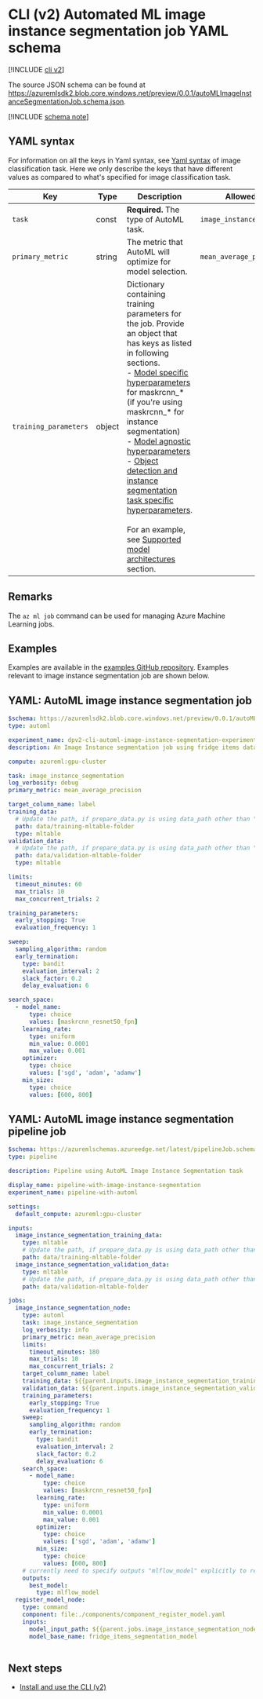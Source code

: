 
# CLI (v2) Automated ML image instance segmentation job YAML schema

[!INCLUDE [cli v2](../../includes/machine-learning-cli-v2.md)]

The source JSON schema can be found at https://azuremlsdk2.blob.core.windows.net/preview/0.0.1/autoMLImageInstanceSegmentationJob.schema.json.


[!INCLUDE [schema note](../../includes/machine-learning-preview-old-json-schema-note.md)]

## YAML syntax

For information on all the keys in Yaml syntax, see [Yaml syntax](./reference-automl-images-cli-classification.md#yaml-syntax) of image classification task. Here we only describe the keys that have different values as compared to what's specified for image classification task.

| Key | Type | Description | Allowed values | Default value |
| --- | ---- | ----------- | -------------- | ------------- |
| `task` | const | **Required.** The type of AutoML task. | `image_instance_segmentation` | `image_instance_segmentation` |
| `primary_metric` | string |  The metric that AutoML will optimize for model selection. |`mean_average_precision` | `mean_average_precision` |
| `training_parameters` | object | Dictionary containing training parameters for the job. Provide an object that has keys as listed in following sections. <br> - [Model specific hyperparameters](./reference-automl-images-hyperparameters.md#model-specific-hyperparameters) for maskrcnn_* (if you're using maskrcnn_* for instance segmentation) <br> - [Model agnostic hyperparameters](./reference-automl-images-hyperparameters.md#model-agnostic-hyperparameters) <br> - [Object detection and instance segmentation task specific hyperparameters](./reference-automl-images-hyperparameters.md#object-detection-and-instance-segmentation-task-specific-hyperparameters). <br> <br> For an example, see [Supported model architectures](./how-to-auto-train-image-models.md?tabs=cli#supported-model-architectures) section.| | |

## Remarks

The `az ml job` command can be used for managing Azure Machine Learning jobs.

## Examples

Examples are available in the [examples GitHub repository](https://github.com/Azure/azureml-examples/tree/main/cli/jobs). Examples relevant to image instance segmentation job are shown below.

## YAML: AutoML image instance segmentation job

```yaml
$schema: https://azuremlsdk2.blob.core.windows.net/preview/0.0.1/autoMLJob.schema.json
type: automl

experiment_name: dpv2-cli-automl-image-instance-segmentation-experiment
description: An Image Instance segmentation job using fridge items dataset

compute: azureml:gpu-cluster

task: image_instance_segmentation
log_verbosity: debug
primary_metric: mean_average_precision

target_column_name: label
training_data:
  # Update the path, if prepare_data.py is using data_path other than "./data"
  path: data/training-mltable-folder
  type: mltable
validation_data:
  # Update the path, if prepare_data.py is using data_path other than "./data"
  path: data/validation-mltable-folder
  type: mltable

limits:
  timeout_minutes: 60
  max_trials: 10
  max_concurrent_trials: 2

training_parameters:
  early_stopping: True
  evaluation_frequency: 1

sweep:
  sampling_algorithm: random
  early_termination:
    type: bandit
    evaluation_interval: 2
    slack_factor: 0.2
    delay_evaluation: 6

search_space:
  - model_name:
      type: choice
      values: [maskrcnn_resnet50_fpn]
    learning_rate:
      type: uniform
      min_value: 0.0001
      max_value: 0.001
    optimizer:
      type: choice
      values: ['sgd', 'adam', 'adamw']
    min_size:
      type: choice
      values: [600, 800]

```

## YAML: AutoML image instance segmentation pipeline job

```yaml
$schema: https://azuremlschemas.azureedge.net/latest/pipelineJob.schema.json
type: pipeline

description: Pipeline using AutoML Image Instance Segmentation task

display_name: pipeline-with-image-instance-segmentation
experiment_name: pipeline-with-automl

settings:
  default_compute: azureml:gpu-cluster

inputs:
  image_instance_segmentation_training_data:
    type: mltable
    # Update the path, if prepare_data.py is using data_path other than "./data"
    path: data/training-mltable-folder
  image_instance_segmentation_validation_data:
    type: mltable
    # Update the path, if prepare_data.py is using data_path other than "./data"
    path: data/validation-mltable-folder

jobs:
  image_instance_segmentation_node:
    type: automl
    task: image_instance_segmentation
    log_verbosity: info
    primary_metric: mean_average_precision
    limits:
      timeout_minutes: 180
      max_trials: 10
      max_concurrent_trials: 2
    target_column_name: label
    training_data: ${{parent.inputs.image_instance_segmentation_training_data}}
    validation_data: ${{parent.inputs.image_instance_segmentation_validation_data}}
    training_parameters:
      early_stopping: True
      evaluation_frequency: 1
    sweep:
      sampling_algorithm: random
      early_termination:
        type: bandit
        evaluation_interval: 2
        slack_factor: 0.2
        delay_evaluation: 6
    search_space:
      - model_name:
          type: choice
          values: [maskrcnn_resnet50_fpn]
        learning_rate:
          type: uniform
          min_value: 0.0001
          max_value: 0.001
        optimizer:
          type: choice
          values: ['sgd', 'adam', 'adamw']
        min_size:
          type: choice
          values: [600, 800]
    # currently need to specify outputs "mlflow_model" explicitly to reference it in following nodes
    outputs:
      best_model:
        type: mlflow_model
  register_model_node:
    type: command
    component: file:./components/component_register_model.yaml
    inputs:
      model_input_path: ${{parent.jobs.image_instance_segmentation_node.outputs.best_model}}
      model_base_name: fridge_items_segmentation_model
      
```

## Next steps

- [Install and use the CLI (v2)](how-to-configure-cli.md)
